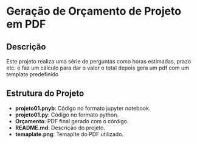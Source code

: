 # Geração de Orçamento de Projeto em PDF

## Descrição

Este projeto realiza uma série de perguntas como horas estimadas, prazo etc. e faz um cálculo para dar o valor o total depois gera um pdf com um template predefinido

## Estrutura do Projeto

- **projeto01.pnyb**: Código no formato jupyter notebook.
- **projeto01.py**: Código no formato python.
- **Orçamento**: PDF final gerado com o córdigo.
- **README.md**: Descrição do projeto.
- **temaplate.png**: Temaplte do PDF utilizado.
